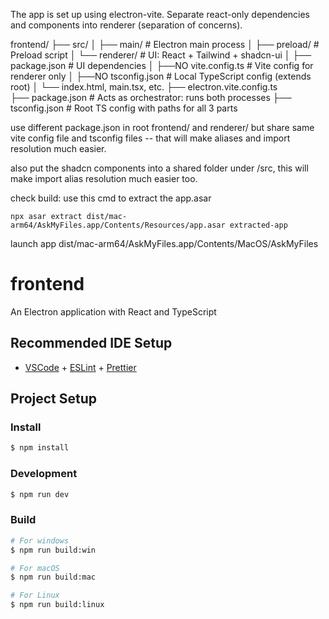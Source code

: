 The app is set up using electron-vite. Separate react-only dependencies and components into renderer (separation of concerns).


frontend/
├── src/
│   ├── main/                  # Electron main process
│   ├── preload/               # Preload script
│   └── renderer/              # UI: React + Tailwind + shadcn-ui
│       ├── package.json       # UI dependencies
│       ├──NO vite.config.ts     # Vite config for renderer only
│       ├──NO tsconfig.json      # Local TypeScript config (extends root)
│       └── index.html, main.tsx, etc.
├── electron.vite.config.ts    
├── package.json               # Acts as orchestrator: runs both processes
├── tsconfig.json              # Root TS config with paths for all 3 parts


use different package.json in root frontend/ and renderer/ but share same vite config file and tsconfig files -- that will make aliases and import resolution much easier.

also put the shadcn components into a shared folder under /src, this will make import alias resolution much easier too.


check build: use this cmd to extract the app.asar
```
npx asar extract dist/mac-arm64/AskMyFiles.app/Contents/Resources/app.asar extracted-app
```
launch app
dist/mac-arm64/AskMyFiles.app/Contents/MacOS/AskMyFiles


# frontend

An Electron application with React and TypeScript

## Recommended IDE Setup

- [VSCode](https://code.visualstudio.com/) + [ESLint](https://marketplace.visualstudio.com/items?itemName=dbaeumer.vscode-eslint) + [Prettier](https://marketplace.visualstudio.com/items?itemName=esbenp.prettier-vscode)

## Project Setup

### Install

```bash
$ npm install
```

### Development

```bash
$ npm run dev
```

### Build

```bash
# For windows
$ npm run build:win

# For macOS
$ npm run build:mac

# For Linux
$ npm run build:linux
```
